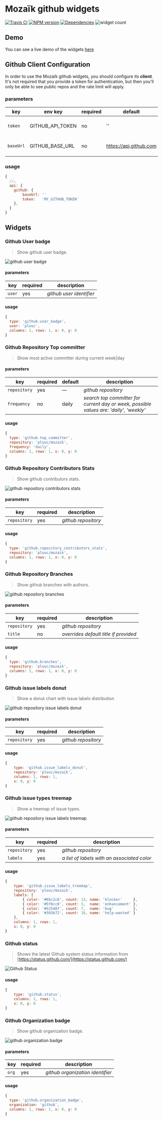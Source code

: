 # Mozaïk github widgets

[![Travis CI][travis-image]][travis-url]
[![NPM version][npm-image]][npm-url]
[![Dependencies][gemnasium-image]][gemnasium-url]
![widget count][widget-count-image]

## Demo

You can see a live demo of the widgets [here](http://mozaik-github.herokuapp.com/)

## Github Client Configuration

In order to use the Mozaïk github widgets, you should configure its **client**.
It's not required that you provide a token for authentication, but then
you'll only be able to see public repos and the rate limit will apply.

### parameters

key       | env key          | required | default                | description
----------|------------------|----------|------------------------|----------------------------
`token`   | GITHUB_API_TOKEN | no       | ''                     | *github authentication token*
`baseUrl` | GITHUB_BASE_URL  | no       | https://api.github.com | *github api url* (useful for enterprise)

### usage

```javascript
{
  //…
  api: {
    github: {
        baseUrl: ''
        token:   'MY_GITHUB_TOKEN'
    },
  }
}
```

## Widgets

### Github User badge

> Show github user badge.

![github user badge](https://raw.githubusercontent.com/plouc/mozaik-ext-github/master/preview/github.user_badge.png)

#### parameters

key    | required | description
-------|----------|--------------------------
`user` | yes      | *github user identifier*

#### usage

```javascript
{
  type: 'github.user_badge',
  user: 'plouc',
  columns: 1, rows: 1, x: 0, y: 0
}
```


### Github Repository Top committer

> Show most active committer during current week|day

#### parameters

key          | required | default | description
-------------|----------|---------|------------
`repository` | yes      | —       | *github repository*
`frequency`  | no       | daily   | *search top committer for current day or week, possible values are: 'daily', 'weekly'*

#### usage

```javascript
{
  type: 'github.top_committer',
  repository: 'plouc/mozaik',
  frequency: 'daily',
  columns: 1, rows: 1, x: 0, y: 0
}
```


### Github Repository Contributors Stats

> Show github contributors stats.

![github repository contributors stats](https://raw.githubusercontent.com/plouc/mozaik-ext-github/master/preview/github.repository_contributors_stats.png)

#### parameters

key          | required | description
-------------|----------|---------------
`repository` | yes      | *github repository*

#### usage

```javascript
{
  type: 'github.repository_contributors_stats',
  repository: 'plouc/mozaik',
  columns: 1, rows: 1, x: 0, y: 0
}
```



### Github Repository Branches

> Show github branches with authors.

![github repository branches](https://raw.githubusercontent.com/plouc/mozaik-ext-github/master/preview/github.branches.png)

#### parameters

key          | required | description
-------------|----------|---------------
`repository` | yes      | *github repository*
`title`      | no       | *overrides default title if provided*

#### usage

```javascript
{
  type: 'github.branches',
  repository: 'plouc/mozaik',
  columns: 1, rows: 1, x: 0, y: 0
}
```



### Github issue labels donut

> Show a donut chart with issue labels distribution

![github repository issue labels donut](https://raw.githubusercontent.com/plouc/mozaik-ext-github/master/preview/github.issue_labels_donut.png)

#### parameters

key          | required | description
-------------|----------|---------------
`repository` | yes      | *github repository*

#### usage

```javascript
{
    type: 'github.issue_labels_donut',
    repository: 'plouc/mozaik',
    columns: 1, rows: 1,
    x: 0, y: 0
}
```



### Github issue types treemap

> Show a treemap of issue types.

![github repository issue labels treemap](https://raw.githubusercontent.com/plouc/mozaik-ext-github/master/preview/github.issue_types_treemap.png)

#### parameters

key          | required | description
-------------|----------|---------------
`repository` | yes      | *github repository*
`labels`     | yes      | *a list of labels with an associated color*

#### usage

```javascript
{
    type: 'github.issue_labels_treemap',
    repository: 'plouc/mozaik',
    labels: [
        { color: '#6bc2c8', count: 13, name: 'blocker'     },
        { color: '#5f8cc0', count: 3,  name: 'enhancement' },
        { color: '#525487', count: 7,  name: 'bug'         },
        { color: '#383b72', count: 16, name: 'help-wanted' }
    ],
    columns: 1, rows: 1,
    x: 0, y: 0
}
```

### Github status

> Shows the latest Github system status information from [https://status.github.com/](https://status.github.com/)

![Github Status](https://raw.githubusercontent.com/plouc/mozaik-ext-github/master/preview/github.status.png)

#### usage

```javascript
{
    type: 'github.status',
    columns: 1, rows: 1,
    x: 0, y: 0
}
```

### Github Organization badge

> Show github organization badge.

![github organization badge](https://raw.githubusercontent.com/plouc/mozaik-ext-github/master/preview/github.organization_badge.png)

#### parameters

key    | required | description
-------|----------|--------------------------
`org` | yes      | *github organization identifier*

#### usage

```javascript
{
  type: 'github.organization_badge',
  organization: 'github',
  columns: 1, rows: 1, x: 0, y: 0
}
```

[travis-image]: https://img.shields.io/travis/plouc/mozaik-ext-github.svg?style=flat-square
[travis-url]: https://travis-ci.org/plouc/mozaik-ext-github
[npm-image]: https://img.shields.io/npm/v/mozaik-ext-github.svg?style=flat-square
[npm-url]: https://www.npmjs.com/package/mozaik-ext-github
[gemnasium-image]: https://img.shields.io/gemnasium/plouc/mozaik-ext-github.svg?style=flat-square
[gemnasium-url]: https://gemnasium.com/plouc/mozaik-ext-github
[widget-count-image]: https://img.shields.io/badge/widgets-x10-green.svg?style=flat-square
